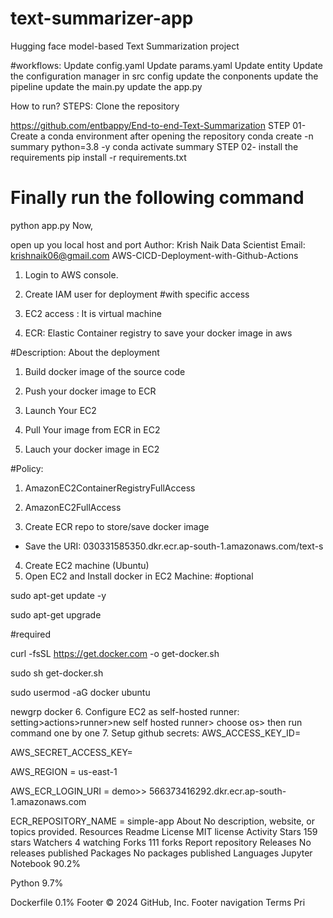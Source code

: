 # text-summarizer-app
Hugging face model-based Text Summarization project

#workflows:
Update config.yaml
Update params.yaml
Update entity
Update the configuration manager in src config
update the conponents
update the pipeline
update the main.py
update the app.py


How to run?
STEPS:
Clone the repository

https://github.com/entbappy/End-to-end-Text-Summarization
STEP 01- Create a conda environment after opening the repository
conda create -n summary python=3.8 -y
conda activate summary
STEP 02- install the requirements
pip install -r requirements.txt
# Finally run the following command
python app.py
Now,

open up you local host and port
Author: Krish Naik
Data Scientist
Email: krishnaik06@gmail.com
AWS-CICD-Deployment-with-Github-Actions
1. Login to AWS console.
2. Create IAM user for deployment
#with specific access

1. EC2 access : It is virtual machine

2. ECR: Elastic Container registry to save your docker image in aws


#Description: About the deployment

1. Build docker image of the source code

2. Push your docker image to ECR

3. Launch Your EC2 

4. Pull Your image from ECR in EC2

5. Lauch your docker image in EC2

#Policy:

1. AmazonEC2ContainerRegistryFullAccess

2. AmazonEC2FullAccess
3. Create ECR repo to store/save docker image
- Save the URI: 030331585350.dkr.ecr.ap-south-1.amazonaws.com/text-s
4. Create EC2 machine (Ubuntu)
5. Open EC2 and Install docker in EC2 Machine:
#optional

sudo apt-get update -y

sudo apt-get upgrade

#required

curl -fsSL https://get.docker.com -o get-docker.sh

sudo sh get-docker.sh

sudo usermod -aG docker ubuntu

newgrp docker
6. Configure EC2 as self-hosted runner:
setting>actions>runner>new self hosted runner> choose os> then run command one by one
7. Setup github secrets:
AWS_ACCESS_KEY_ID=

AWS_SECRET_ACCESS_KEY=

AWS_REGION = us-east-1

AWS_ECR_LOGIN_URI = demo>>  566373416292.dkr.ecr.ap-south-1.amazonaws.com

ECR_REPOSITORY_NAME = simple-app
About
No description, website, or topics provided.
Resources
 Readme
License
 MIT license
 Activity
Stars
 159 stars
Watchers
 4 watching
Forks
 111 forks
Report repository
Releases
No releases published
Packages
No packages published
Languages
Jupyter Notebook
90.2%
 
Python
9.7%
 
Dockerfile
0.1%
Footer
© 2024 GitHub, Inc.
Footer navigation
Terms
Pri
